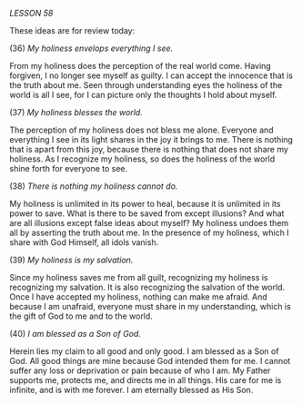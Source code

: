 *LESSON 58*

These ideas are for review today:

(36) *My holiness envelops everything I see.*

From my holiness does the perception of the real world come. Having forgiven, I no longer see myself as guilty. I can accept the innocence that is the truth about me. Seen through understanding eyes the holiness of the world is all I see, for I can picture only the thoughts I hold about myself.

(37) *My holiness blesses the world.*

The perception of my holiness does not bless me alone. Everyone and everything I see in its light shares in the joy it brings to me. There is nothing that is apart from this joy, because there is nothing that does not share my holiness. As I recognize my holiness, so does the holiness of the world shine forth for everyone to see.

(38) *There is nothing my holiness cannot do.*

My holiness is unlimited in its power to heal, because it is unlimited in its power to save. What is there to be saved from except illusions? And what are all illusions except false ideas about myself? My holiness undoes them all by asserting the truth about me. In the presence of my holiness, which I share with God Himself, all idols vanish.

(39) *My holiness is my salvation.*

Since my holiness saves me from all guilt, recognizing my holiness is recognizing my salvation. It is also recognizing the salvation of the world. Once I have accepted my holiness, nothing can make me afraid. And because I am unafraid, everyone must share in my understanding, which is the gift of God to me and to the world.

(40) *I am blessed as a Son of God.*

Herein lies my claim to all good and only good. I am blessed as a Son of God. All good things are mine because God intended them for me. I cannot suffer any loss or deprivation or pain because of who I am. My Father supports me, protects me, and directs me in all things. His care for me is infinite, and is with me forever. I am eternally blessed as His Son.
